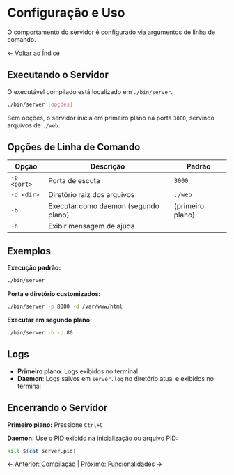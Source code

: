 # Configuração e Uso

O comportamento do servidor é configurado via argumentos de linha de comando.

[<- Voltar ao Índice](./index.md)

## Executando o Servidor

O executável compilado está localizado em `./bin/server`.

```bash
./bin/server [opções]
```

Sem opções, o servidor inicia em primeiro plano na porta `3000`, servindo arquivos de `./web`.

## Opções de Linha de Comando

| Opção       | Descrição                                    | Padrão       |
|-------------|----------------------------------------------|--------------|
| `-p <port>` | Porta de escuta                              | `3000`       |
| `-d <dir>`  | Diretório raiz dos arquivos                  | `./web`      |
| `-b`        | Executar como daemon (segundo plano)        | (primeiro plano) |
| `-h`        | Exibir mensagem de ajuda                     |              |

## Exemplos

**Execução padrão:**
```bash
./bin/server
```

**Porta e diretório customizados:**
```bash
./bin/server -p 8080 -d /var/www/html
```

**Executar em segundo plano:**
```bash
./bin/server -b -p 80
```

## Logs

- **Primeiro plano**: Logs exibidos no terminal
- **Daemon**: Logs salvos em `server.log` no diretório atual e exibidos no terminal

## Encerrando o Servidor

**Primeiro plano:** Pressione `Ctrl+C`

**Daemon:** Use o PID exibido na inicialização ou arquivo PID:
```bash
kill $(cat server.pid)
```

[<- Anterior: Compilação](./compilation.md) | [Próximo: Funcionalidades ->](./features.md)
